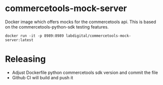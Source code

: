 # commercetools-mock-server

Docker image which offers mocks for the commercetools api. This is based on
the commercetools-python-sdk testing features.

```docker run -it -p 8989:8989 labdigital/commercetools-mock-server:latest```

# Releasing

- Adjust Dockerfile python commercetools sdk version and commit the file
- Github CI will build and push it

